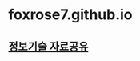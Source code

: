 # foxrose7.github.io

## [정보기술 자료공유](https://ifoxrose.notion.site/d2839c4b3d86410285a7abb5b6917b6d)
